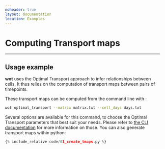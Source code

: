 ```yaml
---
noheader: true
layout: documentation
location: Examples
---
```


# Computing Transport maps
--------------------------

## Usage example ##

**wot** uses the Optimal Transport approach to infer relationships between cells.
It thus relies on the computation of transport maps between pairs of timepoints.

These transport maps can be computed from the command line with :

```sh
wot optimal_transport --matrix matrix.txt --cell_days days.txt
```

Several options are available for this command, to choose the Optimal Transport parameters
that best suit your needs. Please refer to [the CLI documentation]({{site.baseurl}}/cli_documentation#transport-maps)
for more information on those. You can also generate transport maps within python:

```python
{% include_relative code/01_create_tmaps.py %}

```

